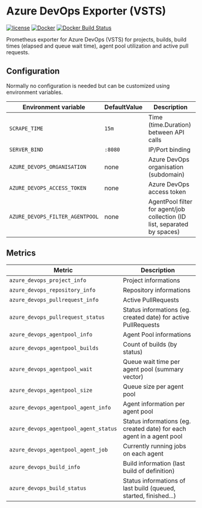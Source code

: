 Azure DevOps Exporter (VSTS)
============================

[![license](https://img.shields.io/github/license/webdevops/azure-devops-exporter.svg)](https://github.com/webdevops/azure-devops-exporter/blob/master/LICENSE)
[![Docker](https://img.shields.io/badge/docker-webdevops%2Fazure--devops--exporter-blue.svg?longCache=true&style=flat&logo=docker)](https://hub.docker.com/r/webdevops/azure-devops-exporter/)
[![Docker Build Status](https://img.shields.io/docker/build/webdevops/azure-devops-exporter.svg)](https://hub.docker.com/r/webdevops/azure-devops-exporter/)

Prometheus exporter for Azure DevOps (VSTS) for projects, builds, build times (elapsed and queue wait time), agent pool utilization and active pull requests.

Configuration
-------------

Normally no configuration is needed but can be customized using environment variables.

| Environment variable              | DefaultValue                | Description                                                              |
|-----------------------------------|-----------------------------|--------------------------------------------------------------------------|
| `SCRAPE_TIME`                     | `15m`                       | Time (time.Duration) between API calls                                   |
| `SERVER_BIND`                     | `:8080`                     | IP/Port binding                                                          |
| `AZURE_DEVOPS_ORGANISATION`       | none                        | Azure DevOps organisation (subdomain)                                    |
| `AZURE_DEVOPS_ACCESS_TOKEN`       | none                        | Azure DevOps access token                                                |
| `AZURE_DEVOPS_FILTER_AGENTPOOL`   | none                        | AgentPool filter for agent/job collection (ID list, separated by spaces) |

Metrics
-------

| Metric                                | Description                                                                           |
|---------------------------------------|---------------------------------------------------------------------------------------|
| `azure_devops_project_info`           | Project informations                                                                  |
| `azure_devops_repository_info`        | Repository informations                                                               |
| `azure_devops_pullrequest_info`       | Active PullRequests                                                                   |
| `azure_devops_pullrequest_status`     | Status informations (eg. created date) for active PullRequests                        |
| `azure_devops_agentpool_info`         | Agent Pool informations                                                               |
| `azure_devops_agentpool_builds`       | Count of builds (by status)                                                           |
| `azure_devops_agentpool_wait`         | Queue wait time per agent pool (summary vector)                                       |
| `azure_devops_agentpool_size`         | Queue size per agent pool                                                             |
| `azure_devops_agentpool_agent_info`   | Agent information per agent pool                                                      |
| `azure_devops_agentpool_agent_status` | Status informations (eg. created date) for each agent in a agent pool                 |
| `azure_devops_agentpool_agent_job`    | Currently running jobs on each agent                                                  |
| `azure_devops_build_info`             | Build information (last build of definition)                                          |
| `azure_devops_build_status`           | Status informations of last build (queued, started, finished...)                      |
